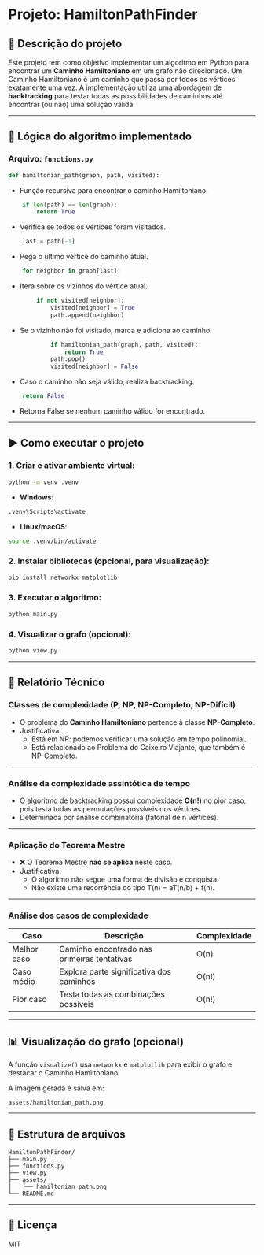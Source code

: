 # Projeto: HamiltonPathFinder

## 📌 Descrição do projeto

Este projeto tem como objetivo implementar um algoritmo em Python para encontrar um **Caminho Hamiltoniano** em um grafo não direcionado. Um Caminho Hamiltoniano é um caminho que passa por todos os vértices exatamente uma vez. A implementação utiliza uma abordagem de **backtracking** para testar todas as possibilidades de caminhos até encontrar (ou não) uma solução válida.

---

## 🧠 Lógica do algoritmo implementado

### Arquivo: `functions.py`

```python
def hamiltonian_path(graph, path, visited):
```
- Função recursiva para encontrar o caminho Hamiltoniano.

```python
    if len(path) == len(graph):
        return True
```
- Verifica se todos os vértices foram visitados.

```python
    last = path[-1]
```
- Pega o último vértice do caminho atual.

```python
    for neighbor in graph[last]:
```
- Itera sobre os vizinhos do vértice atual.

```python
        if not visited[neighbor]:
            visited[neighbor] = True
            path.append(neighbor)
```
- Se o vizinho não foi visitado, marca e adiciona ao caminho.

```python
            if hamiltonian_path(graph, path, visited):
                return True
            path.pop()
            visited[neighbor] = False
```
- Caso o caminho não seja válido, realiza backtracking.

```python
    return False
```
- Retorna False se nenhum caminho válido for encontrado.

---

## ▶️ Como executar o projeto

### 1. Criar e ativar ambiente virtual:

```bash
python -m venv .venv
```

- **Windows**:
```bash
.venv\Scripts\activate
```

- **Linux/macOS**:
```bash
source .venv/bin/activate
```

### 2. Instalar bibliotecas (opcional, para visualização):

```bash
pip install networkx matplotlib
```

### 3. Executar o algoritmo:

```bash
python main.py
```

### 4. Visualizar o grafo (opcional):

```bash
python view.py
```

---

## 📄 Relatório Técnico

### Classes de complexidade (P, NP, NP-Completo, NP-Difícil)

- O problema do **Caminho Hamiltoniano** pertence à classe **NP-Completo**.
- Justificativa:
  - Está em NP: podemos verificar uma solução em tempo polinomial.
  - Está relacionado ao Problema do Caixeiro Viajante, que também é NP-Completo.

---

### Análise da complexidade assintótica de tempo

- O algoritmo de backtracking possui complexidade **O(n!)** no pior caso, pois testa todas as permutações possíveis dos vértices.
- Determinada por análise combinatória (fatorial de n vértices).

---

### Aplicação do Teorema Mestre

- ❌ O Teorema Mestre **não se aplica** neste caso.
- Justificativa:
  - O algoritmo não segue uma forma de divisão e conquista.
  - Não existe uma recorrência do tipo T(n) = aT(n/b) + f(n).

---

### Análise dos casos de complexidade

| Caso         | Descrição                                     | Complexidade |
|--------------|-----------------------------------------------|--------------|
| Melhor caso  | Caminho encontrado nas primeiras tentativas   | O(n)         |
| Caso médio   | Explora parte significativa dos caminhos      | O(n!)        |
| Pior caso    | Testa todas as combinações possíveis          | O(n!)        |

---

## 📊 Visualização do grafo (opcional)

A função `visualize()` usa `networkx` e `matplotlib` para exibir o grafo e destacar o Caminho Hamiltoniano.

A imagem gerada é salva em:
```
assets/hamiltonian_path.png
```

---

## 📁 Estrutura de arquivos

```
HamiltonPathFinder/
├── main.py
├── functions.py
├── view.py
├── assets/
│   └── hamiltonian_path.png
└── README.md
```

---

## 📄 Licença

MIT
